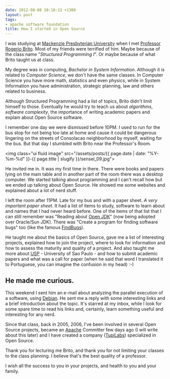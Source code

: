```yaml
---
date: 2012-08-08 10:18:13 +1300
layout: post
tags:
- apache software foundation
title: How I started in Open Source
---
```


I was studying at <a href="http://www.mackenzie.br" title="Mackenzie Presbyterian University">Mackenzie Presbyterian University</a> when I met <a href="http://www.ime.usp.br/~rbrito" title="Rogerio Brito">Professor Rogerio Brito</a>. Most of my friends were terrified of him. Maybe because of the class name "<em>Structured Programming I</em>". Or maybe because of what Brito taught us at class.

My degree was in computing, <em>Bachelor in System Information</em>. Although it is related to <em>Computer Science</em>, we don't have the same classes. In Computer Science you have more math, statistics and even physics, while in System Information you have administration, strategic planning, law and others related to business.

Although Structured Programming had a list of topics, Brito didn't limit himself to those. Eventually he would try to teach us about <em>algorithms</em>, <em>software complexity</em>, the importance of writing academic papers and explain about Open Source software.

I remember one day we were dismissed before 10PM. I used to run for the bus stop for not being too late at home and cause it could be dangerous lingering on the streets of Consolacao neighborhood by myself, waiting for the bus. But that day I stumbled with Brito near the Professor's Room.

<img class="ui fluid image" src="/assets/posts/{{ page.date | date: "%Y-%m-%d" }}-{{ page.title | slugify }}/sensei_09.jpg">

<!--more-->

He invited me in. It was my first time in there. There were books and papers lying on the main table and in another part of the room there was a desktop computer. We started talking about programming and I can't recall how but we ended up talking about Open Source. He showed me some websites and explained about a lot of nerd stuff.

I left the room after 11PM. Late for my bus and with a paper sheet. <em>A very important paper sheet</em>. It had a list of items to study, software to learn about and names that I had never heard before. One of the items of that list that I can still remember was "Reading about <a href="http://openjdk.java.net/" title="Open JDK">Open JDK</a>" (now being adopted over Oracle/Sun JDK). There was "Create a program for finding software bugs" too (like the famous <a href="http://findbugs.sourceforge.net/" title="FindBugs">FindBugs</a>).

He taught me about the basics of Open Source, gave me a list of interesting projects, explained how to join the project, where to look for information and how to assess the maturity and quality of a project. And also taught me more about <a href="http://www.usp.br" title="USP">USP</a> - University of Sao Paulo - and how to submit academic papers and what was a call for paper (when he said that word I translated it to Portuguese, you can imagine the confusion in my head) :-)

## He made me curious.

This weekend I sent him an e-mail about analyzing the parallel execution of a software, using <a href="http://www.debian.org/" title="Debian">Debian</a>. He sent me a reply with some interesting links and a brief introduction about the topic. It's starred at my inbox, while I look for some spare time to read his links and, certainly, learn something useful and interesting for any nerd.

Since that class, back in 2005, 2006, I've been involved in several Open Source projects, became an <a href="http://www.apache.org" title="Apache Software Foundation">Apache</a> Committer few days ago (I will write about this later) and I have created a company (<a href="http://www.tupilabs.com" title="TupiLabs">TupiLabs</a>) specialized in Open Source.

Thank you for lecturing me Brito, and thank you for not limiting your classes to the class planning. I believe that's the best quality of a professor.

I wish all the success to you in your projects, and health to you and your family.
